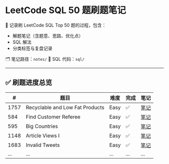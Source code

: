 # LeetCode SQL 50 题刷题笔记

📘 记录刷 LeetCode SQL Top 50 题的过程，包含：

- 解题笔记（含题意、思路、优化点）
- SQL 解法
- 分类标签与复盘记录

🗂️ 笔记路径：`notes/`
🧠 SQL 代码：`sql/`

---

## ✅ 刷题进度总览


| #    | 题目                             | 难度 | 完成  | 笔记                                                            |
| ---- | ------------------------------- | ---- | ---- | ---------------------------------------------------------       |
| 1757 | Recyclable and Low Fat Products | Easy | ✅   | [笔记](notes/1757.%20Recyclable%20and%20Low%20Fat%20Products.md) |
| 584  | Find Customer Referee           | Easy | ✅   | [笔记](notes/584.%20Find%20Customer%20Referee.md)                |
| 595  | Big Countries                   | Easy | ✅   | [笔记](notes/595.%20Big%20Countries.md)                          |
| 1148 | Article Views I                 | Easy | ✅   | [笔记](notes/1148.%20Article%20Views%20I.md)                     |
| 1683 | Invalid Tweets                  | Easy | ✅   | [笔记](notes/1683.%20Invalid%20Tweets.md)                        |
| ...  | ...                             | ...  | ...  | ...                                                       |